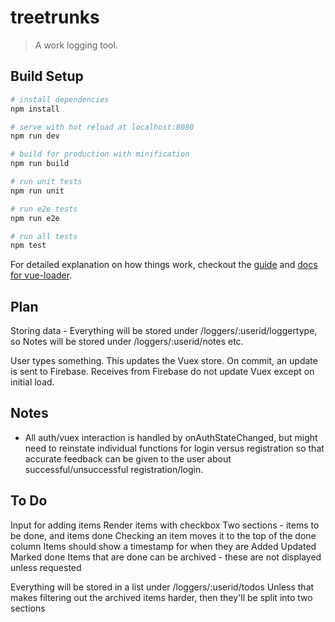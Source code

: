 # treetrunks

> A work logging tool.

## Build Setup

``` bash
# install dependencies
npm install

# serve with hot reload at localhost:8080
npm run dev

# build for production with minification
npm run build

# run unit tests
npm run unit

# run e2e tests
npm run e2e

# run all tests
npm test
```

For detailed explanation on how things work, checkout the [guide](http://vuejs-templates.github.io/webpack/) and [docs for vue-loader](http://vuejs.github.io/vue-loader).

## Plan
Storing data - Everything will be stored under /loggers/:userid/loggertype, so Notes will be stored under /loggers/:userid/notes etc.

User types something.
This updates the Vuex store.
On commit, an update is sent to Firebase.
Receives from Firebase do not update Vuex except on initial load.

## Notes
* All auth/vuex interaction is handled by onAuthStateChanged, but might need to reinstate individual functions for login versus registration so that accurate feedback can be given to the user about successful/unsuccessful registration/login.

## To Do
Input for adding items
Render items with checkbox
Two sections - items to be done, and items done
Checking an item moves it to the top of the done column
Items should show a timestamp for when they are
  Added
  Updated
  Marked done
Items that are done can be archived - these are not displayed unless requested

Everything will be stored in a list under /loggers/:userid/todos
Unless that makes filtering out the archived items harder, then they'll be split into two sections
